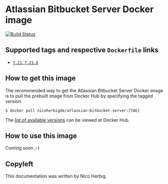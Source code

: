 # Atlassian Bitbucket Server Docker image

[![Build Status](https://github.com/nicoherbigio/docker-atlassian-bitbucket-server/actions/workflows/build-docker-images.yml/badge.svg)](https://github.com/nicoherbigio/docker-atlassian-bitbucket-server/actions/workflows/build-docker-images.yml)

## Supported tags and respective `Dockerfile` links

 * [`7.21`, `7.21.6`](https://github.com/nicoherbigio/docker-atlassian-bitbucket-server/blob/main/7.21/ubuntu/default/Dockerfile)

## How to get this image

The recommended way to get the Atlassian Bitbucket Server Docker image is to pull the prebuilt image from Docker Hub by specifying the tagged version.

```console
$ docker pull nicoherbigde/atlassian-bitbucket-server:[TAG]
```

The [list of available versions](https://hub.docker.com/r/nicoherbigde/atlassian-bitbucket-server/tags) can be viewed at Docker Hub.

## How to use this image

Coming soon ;-)

## Copyleft

This documentation was written by Nico Herbig.
